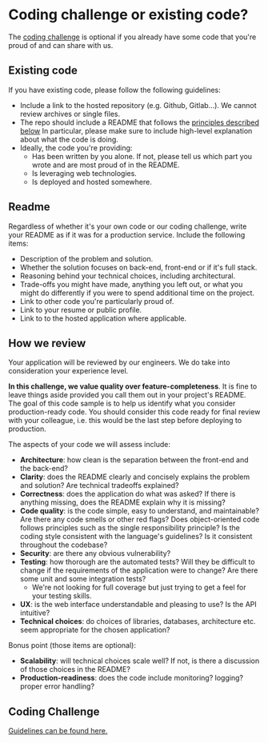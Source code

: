 Coding challenge or existing code?
==================================

The [coding challenge](coding_challenge.md) is optional if you already have some code that you're proud of and can share with us.

Existing code
-------------

If you have existing code, please follow the following guidelines:

* Include a link to the hosted repository (e.g. Github, Gitlab...). We cannot review archives or single files.
* The repo should include a README that follows the [principles described below](#readme) In particular, please make sure to include high-level explanation about what the code is doing.
* Ideally, the code you're providing:
    * Has been written by you alone. If not, please tell us which part you wrote and are most proud of in the README.
    * Is leveraging web technologies.
    * Is deployed and hosted somewhere.

Readme
------

Regardless of whether it's your own code or our coding challenge, write your README as if it was for a production service. Include the following items:

* Description of the problem and solution.
* Whether the solution focuses on back-end, front-end or if it's full stack.
* Reasoning behind your technical choices, including architectural.
* Trade-offs you might have made, anything you left out, or what you might do differently if you were to spend additional time on the project.
* Link to other code you're particularly proud of.
* Link to your resume or public profile.
* Link to to the hosted application where applicable.

How we review
-------------

Your application will be reviewed by our engineers. We do take into consideration your experience level.

**In this challenge, we value quality over feature-completeness**. It is fine to leave things aside provided you call them out in your project's README. The goal of this code sample is to help us identify what you consider production-ready code. You should consider this code ready for final review with your colleague, i.e. this would be the last step before deploying to production.

The aspects of your code we will assess include:

* **Architecture**: how clean is the separation between the front-end and the back-end?
* **Clarity**: does the README clearly and concisely explains the problem and solution? Are technical tradeoffs explained?
* **Correctness**: does the application do what was asked? If there is anything missing, does the README explain why it is missing?
* **Code quality**: is the code simple, easy to understand, and maintainable?  Are there any code smells or other red flags? Does object-oriented code follows principles such as the single responsibility principle? Is the coding style consistent with the language's guidelines? Is it consistent throughout the codebase?
* **Security**: are there any obvious vulnerability?
* **Testing**: how thorough are the automated tests? Will they be difficult to change if the requirements of the application were to change? Are there some unit and some integration tests?
    * We're not looking for full coverage but just trying to get a feel for your testing skills.
* **UX**: is the web interface understandable and pleasing to use? Is the API intuitive?
* **Technical choices**: do choices of libraries, databases, architecture etc. seem appropriate for the chosen application?

Bonus point (those items are optional):

* **Scalability**: will technical choices scale well? If not, is there a discussion of those choices in the README?
* **Production-readiness**: does the code include monitoring? logging? proper error handling?

Coding Challenge
----------------

[Guidelines can be found here.](coding_challenge.md)